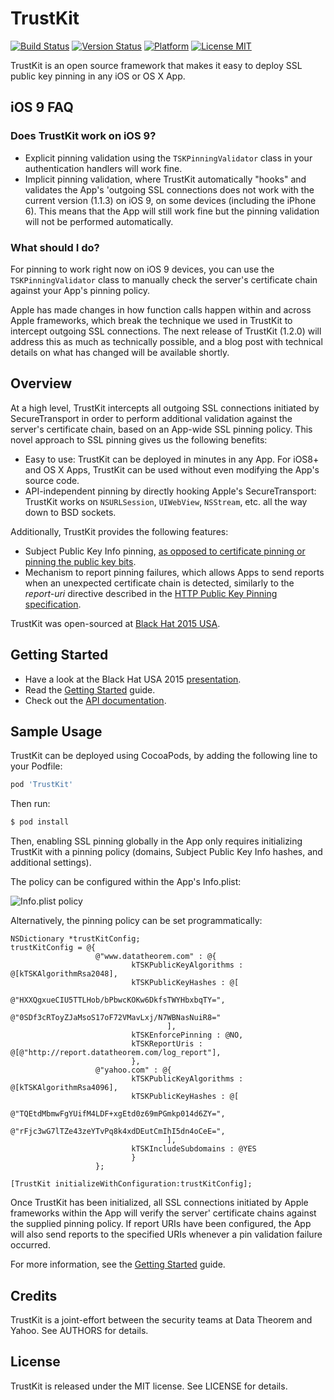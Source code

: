 TrustKit
========

[![Build Status](https://travis-ci.org/datatheorem/TrustKit.svg)](https://travis-ci.org/datatheorem/TrustKit) [![Version Status](https://img.shields.io/cocoapods/v/TrustKit.svg?style=flat)](https://cocoapods.org/pods/TrustKit) [![Platform](http://img.shields.io/cocoapods/p/TrustKit.svg?style=flat)](https://cocoapods.org/pods/TrustKit) [![License MIT](https://img.shields.io/github/license/datatheorem/trustkit.svg?style=flat)](https://en.wikipedia.org/wiki/MIT_License)

TrustKit is an open source framework that makes it easy to deploy SSL public key
pinning in any iOS or OS X App.


iOS 9 FAQ
---------

### Does TrustKit work on iOS 9?

* Explicit pinning validation using the `TSKPinningValidator` class in your
authentication handlers will work fine.
* Implicit pinning validation, where TrustKit automatically "hooks" and 
validates the App's 'outgoing SSL connections does not work with the current
version (1.1.3) on iOS 9, on some devices (including the iPhone 6). This 
means that the App will still work fine but the pinning validation will not 
be performed automatically.


### What should I do?

For pinning to work right now on iOS 9 devices, you can use the 
`TSKPinningValidator` class to manually check the server's certificate chain 
against your App's pinning policy.

Apple has made changes in how function calls happen within and across Apple 
frameworks, which break the technique we used in TrustKit to intercept outgoing
SSL connections. The next release of TrustKit (1.2.0) will address this as much 
as technically possible, and a blog post with technical details on what has changed 
will be available shortly.


Overview
--------

At a high level, TrustKit intercepts all outgoing SSL connections initiated by
SecureTransport in order to perform additional validation against the server's
certificate chain, based on an App-wide SSL pinning policy. This novel approach
to SSL pinning gives us the following benefits:

* Easy to use: TrustKit can be deployed in minutes in any App. For iOS8+ and OS
X Apps, TrustKit can be used without even modifying the App's source code.
* API-independent pinning by directly hooking Apple's SecureTransport: TrustKit
works on `NSURLSession`, `UIWebView`, `NSStream`, etc. all the way down to BSD
sockets.

Additionally, TrustKit provides the following features:

* Subject Public Key Info pinning, [as opposed to certificate pinning or pinning
the public key bits](https://www.imperialviolet.org/2011/05/04/pinning.html).
* Mechanism to report pinning failures, which allows Apps to send reports
when an unexpected certificate chain is detected, similarly to the _report-uri_
directive described in the [HTTP Public Key Pinning
specification](https://tools.ietf.org/html/rfc7469).

TrustKit was open-sourced at [Black Hat 2015 USA][bh2015-conf].


Getting Started
---------------

* Have a look at the Black Hat USA 2015 [presentation][bh2015-pdf].
* Read the [Getting Started][getting-started] guide.
* Check out the [API documentation][api-doc].


Sample Usage
------------

TrustKit can be deployed using CocoaPods, by adding the following line to your Podfile:

```ruby
pod 'TrustKit'
```

Then run:

```sh
$ pod install
```

Then, enabling SSL pinning globally in the App only requires initializing TrustKit 
with a pinning policy (domains, Subject Public Key Info hashes, and additional settings).

The policy can be configured within the App's Info.plist:

![Info.plist policy](https://datatheorem.github.io/TrustKit/images/linking3_dynamic.png)

Alternatively, the pinning policy can be set programmatically:

```objc
NSDictionary *trustKitConfig;
trustKitConfig = @{
                   @"www.datatheorem.com" : @{
                           kTSKPublicKeyAlgorithms : @[kTSKAlgorithmRsa2048],
                           kTSKPublicKeyHashes : @[
                                   @"HXXQgxueCIU5TTLHob/bPbwcKOKw6DkfsTWYHbxbqTY=",
                                   @"0SDf3cRToyZJaMsoS17oF72VMavLxj/N7WBNasNuiR8="
                                   ],
                           kTSKEnforcePinning : @NO,
                           kTSKReportUris : @[@"http://report.datatheorem.com/log_report"],
                           },
                   @"yahoo.com" : @{
                           kTSKPublicKeyAlgorithms : @[kTSKAlgorithmRsa4096],
                           kTSKPublicKeyHashes : @[
                                   @"TQEtdMbmwFgYUifM4LDF+xgEtd0z69mPGmkp014d6ZY=",
                                   @"rFjc3wG7lTZe43zeYTvPq8k4xdDEutCmIhI5dn4oCeE=",
                                   ],
                           kTSKIncludeSubdomains : @YES
                           }
                   };

[TrustKit initializeWithConfiguration:trustKitConfig];
```

Once TrustKit has been initialized, all SSL connections initiated by Apple
frameworks within the App will verify the server' certificate chains against the
supplied pinning policy. If report URIs have been configured, the App will also
send reports to the specified URIs whenever a pin validation failure occurred.

For more information, see the [Getting Started][getting-started] guide.


Credits
-------

TrustKit is a joint-effort between the security teams at Data Theorem and Yahoo.
See AUTHORS for details.


License
-------

TrustKit is released under the MIT license. See LICENSE for details.

[getting-started]: https://datatheorem.github.io/TrustKit/getting-started/
[bh2015-pdf]: https://datatheorem.github.io/TrustKit/files/TrustKit-BH2015.pdf
[bh2015-conf]: https://www.blackhat.com/us-15/briefings.html#trustkit-code-injection-on-ios-8-for-the-greater-good
[api-doc]: https://datatheorem.github.io/TrustKit/documentation
